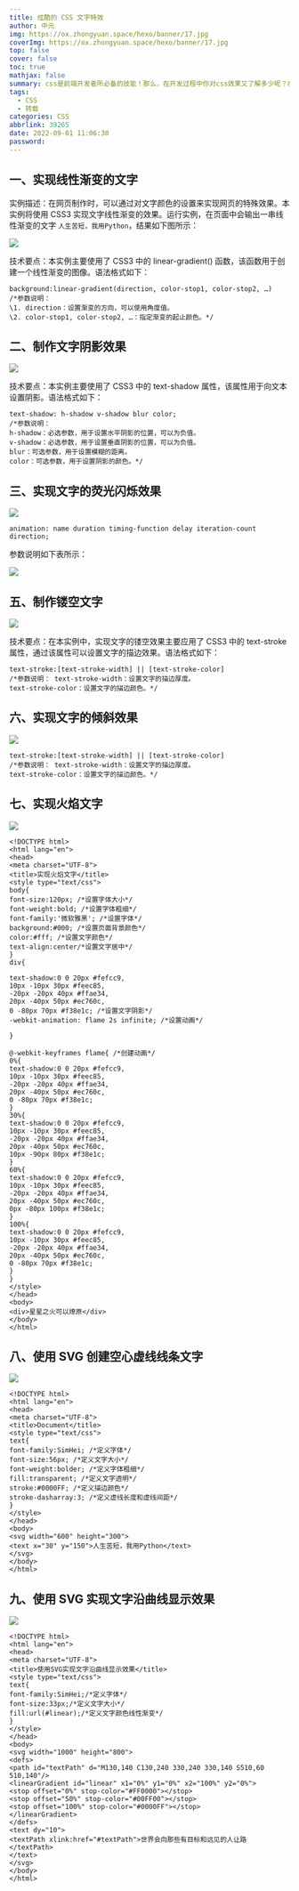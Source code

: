 ```yaml
---
title: 炫酷的 CSS 文字特效
author: 中元
img: https://ox.zhongyuan.space/hexo/banner/17.jpg
coverImg: https://ox.zhongyuan.space/hexo/banner/17.jpg
top: false
cover: false
toc: true
mathjax: false
summary: css是前端开发者所必备的技能！那么，在开发过程中你对css效果又了解多少呢？在社区中看到一篇关于css文字特效的文章，摘取部分分享给大家
tags:
  - CSS
  - 转载
categories: CSS
abbrlink: 39265
date: 2022-09-01 11:06:30
password:
---
```


## 一、实现线性渐变的文字

实例描述：在网页制作时，可以通过对文字颜色的设置来实现网页的特殊效果。本实例将使用 CSS3 实现文字线性渐变的效果。运行实例，在页面中会输出一串线性渐变的文字 `人生苦短，我用Python`，结果如下图所示：

![](https://img2020.cnblogs.com/blog/2423513/202108/2423513-20210813124246315-655954642.png)

技术要点：本实例主要使用了 CSS3 中的 linear-gradient() 函数，该函数用于创建一个线性渐变的图像。语法格式如下：

    background:linear-gradient(direction, color-stop1, color-stop2, …)
    /*参数说明：
    \1. direction：设置渐变的方向，可以使用角度值。
    \2. color-stop1, color-stop2, …：指定渐变的起止颜色。*/

## 二、制作文字阴影效果

![](https://img2020.cnblogs.com/blog/2423513/202108/2423513-20210813124438144-2087509045.png)

技术要点：本实例主要使用了 CSS3 中的 text-shadow 属性，该属性用于向文本设置阴影。语法格式如下：

    text-shadow: h-shadow v-shadow blur color;
    /*参数说明：
    h-shadow：必选参数，用于设置水平阴影的位置，可以为负值。
    v-shadow：必选参数，用于设置垂直阴影的位置，可以为负值。
    blur：可选参数，用于设置模糊的距离。
    color：可选参数，用于设置阴影的颜色。*/

## 三、实现文字的荧光闪烁效果

![](https://img2020.cnblogs.com/blog/2423513/202108/2423513-20210813125627494-376405160.png)

`animation: name duration timing-function delay iteration-count direction;`

参数说明如下表所示：

![](https://img2020.cnblogs.com/blog/2423513/202108/2423513-20210813125716122-1364222231.png)

## 五、制作镂空文字

![](https://img2020.cnblogs.com/blog/2423513/202108/2423513-20210813125131298-1439491023.png)

技术要点：在本实例中，实现文字的镂空效果主要应用了 CSS3 中的 text-stroke 属性，通过该属性可以设置文字的描边效果。语法格式如下：

    text-stroke:[text-stroke-width] || [text-stroke-color]
    /*参数说明： text-stroke-width：设置文字的描边厚度。
    text-stroke-color：设置文字的描边颜色。*/

## 六、实现文字的倾斜效果

![](https://img2020.cnblogs.com/blog/2423513/202108/2423513-20210813125458633-503000637.png)

    text-stroke:[text-stroke-width] || [text-stroke-color]
    /*参数说明： text-stroke-width：设置文字的描边厚度。
    text-stroke-color：设置文字的描边颜色。*/

## 七、实现火焰文字

![](https://img2020.cnblogs.com/blog/2423513/202108/2423513-20210813125826147-1767245020.png)

    <!DOCTYPE html>
    <html lang="en">
    <head>
    <meta charset="UTF-8">
    <title>实现火焰文字</title>
    <style type="text/css">
    body{
    font-size:120px; /*设置字体大小*/
    font-weight:bold; /*设置字体粗细*/
    font-family:'微软雅黑'; /*设置字体*/
    background:#000; /*设置页面背景颜色*/
    color:#fff; /*设置文字颜色*/
    text-align:center/*设置文字居中*/
    }
    div{

    text-shadow:0 0 20px #fefcc9,
    10px -10px 30px #feec85,
    -20px -20px 40px #ffae34,
    20px -40px 50px #ec760c,
    0 -80px 70px #f38e1c; /*设置文字阴影*/
    -webkit-animation: flame 2s infinite; /*设置动画*/

    }

    @-webkit-keyframes flame{ /*创建动画*/
    0%{
    text-shadow:0 0 20px #fefcc9,
    10px -10px 30px #feec85,
    -20px -20px 40px #ffae34,
    20px -40px 50px #ec760c,
    0 -80px 70px #f38e1c;
    }
    30%{
    text-shadow:0 0 20px #fefcc9,
    10px -10px 30px #feec85,
    -20px -20px 40px #ffae34,
    20px -40px 50px #ec760c,
    10px -90px 80px #f38e1c;
    }
    60%{
    text-shadow:0 0 20px #fefcc9,
    10px -10px 30px #feec85,
    -20px -20px 40px #ffae34,
    20px -40px 50px #ec760c,
    0px -80px 100px #f38e1c;
    }
    100%{
    text-shadow:0 0 20px #fefcc9,
    10px -10px 30px #feec85,
    -20px -20px 40px #ffae34,
    20px -40px 50px #ec760c,
    0 -80px 70px #f38e1c;
    }
    }
    </style>
    </head>
    <body>
    <div>星星之火可以燎原</div>
    </body>
    </html>

## 八、使用 SVG 创建空心虚线线条文字

![](https://img2020.cnblogs.com/blog/2423513/202108/2423513-20210813130022598-1290072040.png)

    <!DOCTYPE html>
    <html lang="en">
    <head>
    <meta charset="UTF-8">
    <title>Document</title>
    <style type="text/css">
    text{
    font-family:SimHei; /*定义字体*/
    font-size:56px; /*定义文字大小*/
    font-weight:bolder; /*定义字体粗细*/
    fill:transparent; /*定义文字透明*/
    stroke:#0000FF; /*定义描边颜色*/
    stroke-dasharray:3; /*定义虚线长度和虚线间距*/
    }
    </style>
    </head>
    <body>
    <svg width="600" height="300">
    <text x="30" y="150">人生苦短，我用Python</text>
    </svg>
    </body>
    </html>

## 九、使用 SVG 实现文字沿曲线显示效果

![](https://img2020.cnblogs.com/blog/2423513/202108/2423513-20210813130155895-469616243.png)

    <!DOCTYPE html>
    <html lang="en">
    <head>
    <meta charset="UTF-8">
    <title>使用SVG实现文字沿曲线显示效果</title>
    <style type="text/css">
    text{
    font-family:SimHei;/*定义字体*/
    font-size:33px;/*定义文字大小*/
    fill:url(#linear);/*定义文字颜色线性渐变*/
    }
    </style>
    </head>
    <body>
    <svg width="1000" height="800">
    <defs>
    <path id="textPath" d="M130,140 C130,240 330,240 330,140 S510,60 510,140"/>
    <linearGradient id="linear" x1="0%" y1="0%" x2="100%" y2="0%">
    <stop offset="0%" stop-color="#FF0000"></stop>
    <stop offset="50%" stop-color="#00FF00"></stop>
    <stop offset="100%" stop-color="#0000FF"></stop>
    </linearGradient>
    </defs>
    <text dy="10">
    <textPath xlink:href="#textPath">世界会向那些有目标和远见的人让路</textPath>
    </text>
    </svg>
    </body>
    </html>

